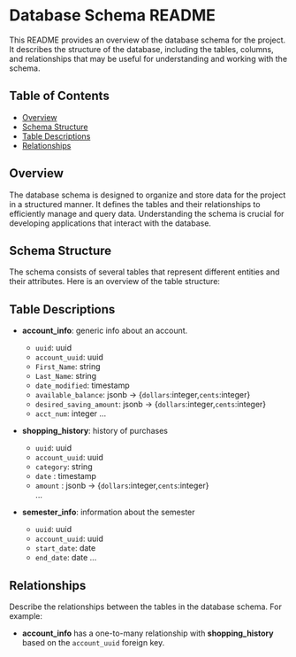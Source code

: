 # Database Schema README

This README provides an overview of the database schema for the project. It describes the structure of the database, including the tables, columns, and relationships that may be useful for understanding and working with the schema.

## Table of Contents
- [Overview](#overview)
- [Schema Structure](#schema-structure)
- [Table Descriptions](#table-descriptions)
- [Relationships](#relationships)

## Overview

The database schema is designed to organize and store data for the project in a structured manner. It defines the tables and their relationships to efficiently manage and query data. Understanding the schema is crucial for developing applications that interact with the database.

## Schema Structure

The schema consists of several tables that represent different entities and their attributes. Here is an overview of the table structure:


## Table Descriptions

- **account_info**: generic info about an account.
  - `uuid`: uuid  
  - `account_uuid`: uuid
  - `First_Name`: string  
  - `Last_Name`: string
  - `date_modified`: timestamp  
  - `available_balance`: jsonb -> {`dollars`:integer,`cents`:integer}   
  - `desired_saving_amount`: jsonb -> {`dollars`:integer,`cents`:integer}   
  - `acct_num`: integer
  ...

- **shopping_history**: history of purchases
  - `uuid`: uuid  
  - `account_uuid`: uuid
  - `category`: string  
  - `date` : timestamp  
  - `amount` : jsonb -> {`dollars`:integer,`cents`:integer}  
  ...

- **semester_info**: information about the semester  
  - `uuid`: uuid  
  - `account_uuid`: uuid  
  - `start_date`: date
  - `end_date`: date
  ...

## Relationships

Describe the relationships between the tables in the database schema. For example:

- **account_info** has a one-to-many relationship with **shopping_history** based on the `account_uuid` foreign key.

